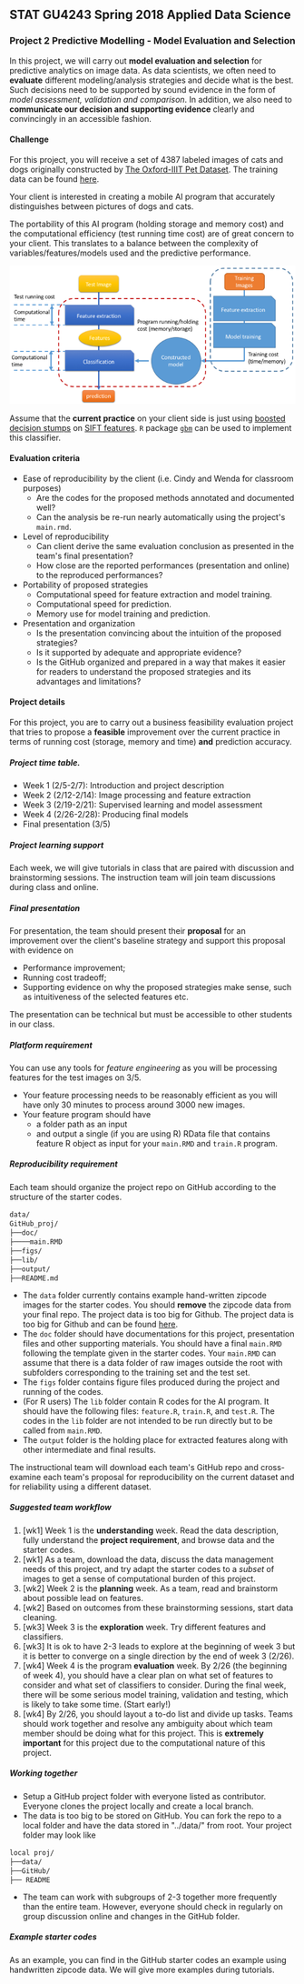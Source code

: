 ## STAT GU4243 Spring 2018 Applied Data Science
### Project 2 Predictive Modelling - Model Evaluation and Selection

In this project, we will carry out **model evaluation and selection** for predictive analytics on image data. As data scientists, we often need to **evaluate** different modeling/analysis strategies and decide what is the best. Such decisions need to be supported by sound evidence in the form of *model assessment, validation and comparison*. In addition, we also need to **communicate our decision and supporting evidence** clearly and convincingly in an accessible fashion.

#### Challenge
For this project, you will receive a set of 4387 labeled images of cats and dogs originally constructed by [The Oxford-IIIT Pet Dataset](http://www.robots.ox.ac.uk/%7Evgg/data/pets/).  The training data can be found [here](https://drive.google.com/drive/folders/1vURJAO9fSZFy0vNXI0IdKdEBu7CJ0SiI?usp=sharing).

Your client is interested in creating a mobile AI program that accurately distinguishes between pictures of dogs and cats. 

The portability of this AI program (holding storage and memory cost) and the computational efficiency (test running time cost) are of great concern to your client. This translates to a balance between the complexity of variables/features/models used and the predictive performance. 

![image](../figs/predictiveprogram.png)

Assume that the **current practice** on your client side is just using [boosted](https://en.wikipedia.org/wiki/Boosting_(machine_learning)) [decision stumps](https://en.wikipedia.org/wiki/Decision_stump) on [SIFT features](https://en.wikipedia.org/wiki/Scale-invariant_feature_transform). `R` package [`gbm`](https://cran.r-project.org/package=gbm) can be used to implement this classifier. 

#### Evaluation criteria 
- Ease of reproducibility by the client (i.e. Cindy and Wenda for classroom purposes)
	* Are the codes for the proposed methods annotated and documented well?
	* Can the analysis be re-run nearly automatically using the project's `main.rmd`.
- Level of reproducibility
	* Can client derive the same evaluation conclusion as presented in the team's final presentation?
	* How close are the reported performances (presentation and online) to the reproduced performances?
- Portability of proposed strategies
	* Computational speed for feature extraction and model training.
	* Computational speed for prediction.
	* Memory use for model training and prediction.
- Presentation and organization
	* Is the presentation convincing about the intuition of the proposed strategies?
	* Is it supported by adequate and appropriate evidence?
	* Is the GitHub organized and prepared in a way that makes it easier for readers to understand the proposed strategies and its advantages and limitations?

#### Project details

For this project, you are to carry out a business feasibility evaluation project that tries to propose a **feasible** improvement over the current practice in terms of running cost (storage, memory and time) **and** prediction accuracy. 

##### Project time table.

- Week 1 (2/5-2/7): Introduction and project description
- Week 2 (2/12-2/14): Image processing and feature extraction
- Week 3 (2/19-2/21): Supervised learning and model assessment
- Week 4 (2/26-2/28): Producing final models
- Final presentation (3/5)

##### Project learning support 

Each week, we will give tutorials in class that are paired with discussion and brainstorming sessions. The instruction team will join team discussions during class and online. 



##### Final presentation
For presentation, the team should present their **proposal** for an improvement over the client's baseline strategy and support this proposal with evidence on 

- Performance improvement;
- Running cost tradeoff;
- Supporting evidence on why the proposed strategies make sense, such as intuitiveness of the selected features etc.

The presentation can be technical but must be accessible to other students in our class. 

##### Platform requirement

You can use any tools for *feature engineering* as you will be processing features for the test images on 3/5.
 
+ Your feature processing needs to be reasonably efficient as you will have only 30 minutes to process around 3000 new images. 
+ Your feature program should have 
	+ a folder path as an input 
	+ and output a single (if you are using R) RData file that contains feature R object as input for your `main.RMD` and `train.R` program.

##### Reproducibility requirement

Each team should organize the project repo on GitHub according to the structure of the starter codes. 

```
data/
GitHub_proj/
├──doc/
├────main.RMD
├──figs/
├──lib/
├──output/
├──README.md
```
- The `data` folder currently contains example hand-written zipcode images for the starter codes. You should **remove** the zipcode data from your final repo.  The project data is too big for Github.  The project data is too big for Github and can be found [here](https://drive.google.com/drive/folders/1vURJAO9fSZFy0vNXI0IdKdEBu7CJ0SiI?usp=sharing).
- The `doc` folder should have documentations for this project, presentation files and other supporting materials. You should have a final `main.RMD` following the template given in the starter codes. Your `main.RMD` can assume that there is a data folder of raw images outside the root with subfolders corresponding to the training set and the test set. 
- The `figs` folder contains figure files produced during the project and running of the codes. 
- (For R users) The `lib` folder contain R codes for the AI program. It should have the following files: `feature.R`, `train.R`, and `test.R`. The codes in the `lib` folder are not intended to be run directly but to be called from `main.RMD`. 
- The `output` folder is the holding place for extracted features along with other intermediate and final results.

The instructional team will download each team's GitHub repo and cross-examine each team's proposal for reproducibility on the current dataset and for reliability using a different dataset.

##### Suggested team workflow
1. [wk1] Week 1 is the **understanding** week. Read the data description, fully understand the **project requirement**, and browse data and the starter codes. 
2. [wk1] As a team, download the data, discuss the data management needs of this project, and try adapt the starter codes to a *subset* of images to get a sense of computational burden of this project. 
3. [wk2] Week 2 is the **planning** week.  As a team, read and brainstorm about possible lead on features. 
4. [wk2] Based on outcomes from these brainstorming sessions, start data cleaning.
5. [wk3] Week 3 is the **exploration** week. Try different features and classifiers.
6. [wk3] It is ok to have 2-3 leads to explore at the beginning of week 3 but it is better to converge on a single direction by the end of week 3 (2/26). 
7. [wk4] Week 4 is the program **evaluation** week. By 2/26 (the beginning of week 4), you should have a clear plan on what set of features to consider and what set of classifiers to consider. During the final week, there will be some serious model training, validation and testing, which is likely to take some time. (Start early!)
8. [wk4] By 2/26, you should layout a to-do list and divide up tasks. Teams should work together and resolve any ambiguity about which team member should be doing what for this project. This is **extremely important** for this project due to the computational nature of this project. 

##### Working together
- Setup a GitHub project folder with everyone listed as contributor. Everyone clones the project locally and create a local branch. 
- The data is too big to be stored on GitHub. You can fork the repo to a local folder and have the data stored in "../data/" from root. Your project folder may look like

```
local proj/
├──data/
├──GitHub/
├── README
```
- The team can work with subgroups of 2-3 together more frequently than the entire team. However, everyone should check in regularly on group discussion online and changes in the GitHub folder.  

##### Example starter codes

As an example, you can find in the GitHub starter codes an example using handwritten zipcode data. We will give more examples during tutorials. 

